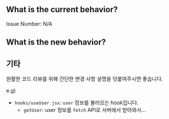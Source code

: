## What is the current behavior?
<!-- 수정하는 부분에 대한 설명과 (있는 경우) 연관된 이슈를 달아주세요 -->
Issue Number: N/A

## What is the new behavior?

## 기타
원활한 코드 리뷰를 위해 간단한 변경 사항 설명을 덧붙여주시면 좋습니다.

e.g)
- `hooks/useUser.jsx`: `user` 정보를 불러오는 hook입니다.
  - `getUser`: user 정보를 `fetch` API로 서버에서 받아와서...

